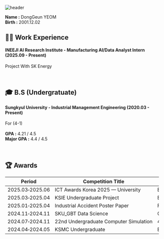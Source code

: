 ![header](https://capsule-render.vercel.app/api?type=waving&color=gradient&height=200&section=header&text=Dong_Geun_YEOM&fontSize=80)
 
__Name :__ DongGeun YEOM <br/>
__Birth :__ 2001.12.02 <br/>

## 🏃‍➡️ Work Experience
#### INEEJI AI Research Institute - Manufacturing AI/Data Analyst Intern (2025.09 - Present) <br/>
Project With SK Energy <br/>
<br/>
<br/>
## 🎓 B.S (Undergratuate)
#### Sungkyul University - Industrial Management Engineering (2020.03 - Present) <br/>
For (4-1) <br/>
<br/>
__GPA :__ 4.21 / 4.5 <br/>
__Major GPA :__ 4.4 / 4.5 <br/>
<br/>
<br/>
## 🏆️ Awards
|Period|Competition Title|Award|Host|
|---|---|---|---|
| 2025.03&#8209;2025.06 | ICT&nbsp;Awards&nbsp;Korea&nbsp;2025&nbsp;—&nbsp;University | Encouragement | Korea&nbsp;Association&nbsp;of&nbsp;Information&nbsp;and&nbsp;Science&nbsp;Education |
| 2025.03&#8209;2025.04 | KSIE&nbsp;Undergraduate&nbsp;Project | Encouragement | Korean&nbsp;Society&nbsp;of&nbsp;Industrial&nbsp;and&nbsp;System&nbsp;Engineering |
| 2025.01&#8209;2025.04 | Industrial&nbsp;Accident&nbsp;Poster&nbsp;Paper | First Author | Labor&nbsp;Welfare&nbsp;Research&nbsp;Institute |
| 2024.11&#8209;2024.11 | SKU_GBT&nbsp;Data&nbsp;Science | Gold | SKU_GBT,&nbsp;Samsung&nbsp;SDS,&nbsp;Data&nbsp;Solution |
| 2024.07&#8209;2024.11 | 22nd&nbsp;Undergraduate&nbsp;Computer&nbsp;Simulation | 4th | Korean&nbsp;Simulation&nbsp;Society |
| 2024.04&#8209;2024.05 | KSMC&nbsp;Undergraduate | Excellence | Korean&nbsp;Society&nbsp;of&nbsp;Management&nbsp;Consulting |


